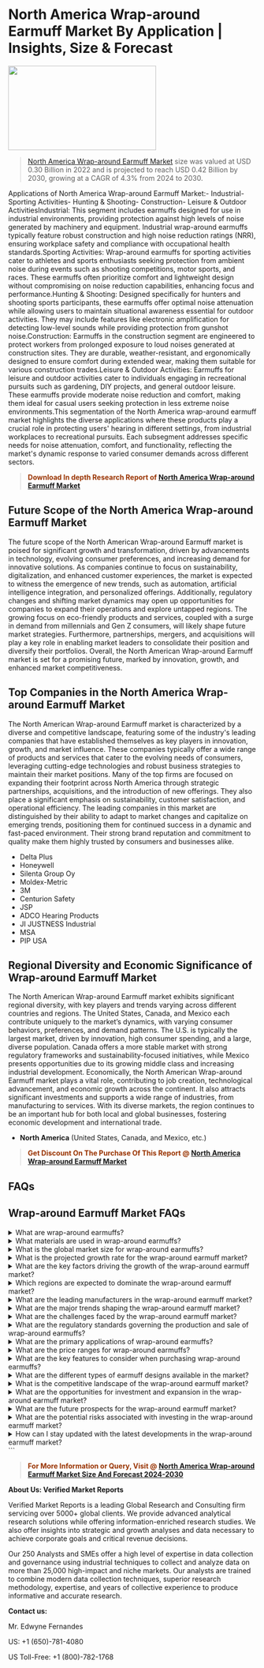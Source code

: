 <p><h1>North America Wrap-around Earmuff Market By Application | Insights, Size & Forecast</h1><p><img class="aligncenter size-medium wp-image-105565" src="https://ffe5etoiles.com/wp-content/uploads/2025/01/MST7-300x171.png" alt="" width="300" height="171" /></p><blockquote><p><a href="https://www.verifiedmarketreports.com/download-sample/?rid=214896&utm_source=Github-NA&utm_medium=378" target="_blank">North America Wrap-around Earmuff Market</a> size was valued at USD 0.30 Billion in 2022 and is projected to reach USD 0.42 Billion by 2030, growing at a CAGR of 4.3% from 2024 to 2030.</p></blockquote>Applications of North America Wrap-around Earmuff Market:- Industrial- Sporting Activities- Hunting & Shooting- Construction- Leisure & Outdoor ActivitiesIndustrial: This segment includes earmuffs designed for use in industrial environments, providing protection against high levels of noise generated by machinery and equipment. Industrial wrap-around earmuffs typically feature robust construction and high noise reduction ratings (NRR), ensuring workplace safety and compliance with occupational health standards.Sporting Activities: Wrap-around earmuffs for sporting activities cater to athletes and sports enthusiasts seeking protection from ambient noise during events such as shooting competitions, motor sports, and races. These earmuffs often prioritize comfort and lightweight design without compromising on noise reduction capabilities, enhancing focus and performance.Hunting & Shooting: Designed specifically for hunters and shooting sports participants, these earmuffs offer optimal noise attenuation while allowing users to maintain situational awareness essential for outdoor activities. They may include features like electronic amplification for detecting low-level sounds while providing protection from gunshot noise.Construction: Earmuffs in the construction segment are engineered to protect workers from prolonged exposure to loud noises generated at construction sites. They are durable, weather-resistant, and ergonomically designed to ensure comfort during extended wear, making them suitable for various construction trades.Leisure & Outdoor Activities: Earmuffs for leisure and outdoor activities cater to individuals engaging in recreational pursuits such as gardening, DIY projects, and general outdoor leisure. These earmuffs provide moderate noise reduction and comfort, making them ideal for casual users seeking protection in less extreme noise environments.This segmentation of the North America wrap-around earmuff market highlights the diverse applications where these products play a crucial role in protecting users' hearing in different settings, from industrial workplaces to recreational pursuits. Each subsegment addresses specific needs for noise attenuation, comfort, and functionality, reflecting the market's dynamic response to varied consumer demands across different sectors.</p><blockquote><p><span style="color: #993300;"><strong>Download In depth Research Report of <a href="https://www.verifiedmarketreports.com/download-sample/?rid=214896&utm_source=Github-NA&utm_medium=378">North America Wrap-around Earmuff Market</a></strong></span></p></blockquote><h2>Future Scope of the North America Wrap-around Earmuff Market</h2><p>The future scope of the North American Wrap-around Earmuff market is poised for significant growth and transformation, driven by advancements in technology, evolving consumer preferences, and increasing demand for innovative solutions. As companies continue to focus on sustainability, digitalization, and enhanced customer experiences, the market is expected to witness the emergence of new trends, such as automation, artificial intelligence integration, and personalized offerings. Additionally, regulatory changes and shifting market dynamics may open up opportunities for companies to expand their operations and explore untapped regions. The growing focus on eco-friendly products and services, coupled with a surge in demand from millennials and Gen Z consumers, will likely shape future market strategies. Furthermore, partnerships, mergers, and acquisitions will play a key role in enabling market leaders to consolidate their position and diversify their portfolios. Overall, the North American Wrap-around Earmuff market is set for a promising future, marked by innovation, growth, and enhanced market competitiveness.</p><h2>Top Companies in the North America Wrap-around Earmuff Market</h2><p>The North American Wrap-around Earmuff market is characterized by a diverse and competitive landscape, featuring some of the industry's leading companies that have established themselves as key players in innovation, growth, and market influence. These companies typically offer a wide range of products and services that cater to the evolving needs of consumers, leveraging cutting-edge technologies and robust business strategies to maintain their market positions. Many of the top firms are focused on expanding their footprint across North America through strategic partnerships, acquisitions, and the introduction of new offerings. They also place a significant emphasis on sustainability, customer satisfaction, and operational efficiency. The leading companies in this market are distinguished by their ability to adapt to market changes and capitalize on emerging trends, positioning them for continued success in a dynamic and fast-paced environment. Their strong brand reputation and commitment to quality make them highly trusted by consumers and businesses alike.</p><p><ul><li>Delta Plus </li><li> Honeywell </li><li> Silenta Group Oy </li><li> Moldex-Metric </li><li> 3M </li><li> Centurion Safety </li><li> JSP </li><li> ADCO Hearing Products </li><li> JI JUSTNESS Industrial </li><li> MSA </li><li> PIP USA</li></ul></p><h2>Regional Diversity and Economic Significance of Wrap-around Earmuff Market</h2><p>The North American Wrap-around Earmuff market exhibits significant regional diversity, with key players and trends varying across different countries and regions. The United States, Canada, and Mexico each contribute uniquely to the market’s dynamics, with varying consumer behaviors, preferences, and demand patterns. The U.S. is typically the largest market, driven by innovation, high consumer spending, and a large, diverse population. Canada offers a more stable market with strong regulatory frameworks and sustainability-focused initiatives, while Mexico presents opportunities due to its growing middle class and increasing industrial development. Economically, the North American Wrap-around Earmuff market plays a vital role, contributing to job creation, technological advancement, and economic growth across the continent. It also attracts significant investments and supports a wide range of industries, from manufacturing to services. With its diverse markets, the region continues to be an important hub for both local and global businesses, fostering economic development and international trade.</p><ul> <li><strong>North America</strong> (United States, Canada, and Mexico, etc.)</li></ul><blockquote><p><span style="color: #993300;"><strong>Get Discount On The Purchase Of This Report @ <a href="https://www.verifiedmarketreports.com/ask-for-discount/?rid=214896&utm_source=Github-NA&utm_medium=378">North America Wrap-around Earmuff Market</a></strong></span></p></blockquote><h2>FAQs</h2><p><h2>Wrap-around Earmuff Market FAQs</h1><details> <summary>What are wrap-around earmuffs?</div><div></summary> <p>Wrap-around earmuffs are a type of protective ear coverings that wrap around the back of the head, providing full coverage and protection for the ears.</p></details><details> <summary>What materials are used in wrap-around earmuffs?</div><div></summary> <p>Wrap-around earmuffs are typically made of durable and insulating materials such as plastic, foam, and synthetic fabrics.</p></details><details> <summary>What is the global market size for wrap-around earmuffs?</div><div></summary> <p>According to our research, the global market size for wrap-around earmuffs is estimated to be $XX million in 2020.</p></details><details> <summary>What is the projected growth rate for the wrap-around earmuff market?</div><div></summary> <p>Our analysis indicates that the wrap-around earmuff market is expected to grow at a CAGR of X% from 2020 to 2025.</p></details><details> <summary>What are the key factors driving the growth of the wrap-around earmuff market?</div><div></summary> <p>The key factors driving the growth of the wrap-around earmuff market include increasing awareness of occupational safety, stringent regulatory standards, and the growing demand for comfortable and high-performance earmuff designs.</p></details><details> <summary>Which regions are expected to dominate the wrap-around earmuff market?</div><div></summary> <p>Our analysis suggests that North America and Europe are expected to dominate the wrap-around earmuff market, due to stringent workplace safety regulations and a strong focus on employee welfare.</p></details><details> <summary>What are the leading manufacturers in the wrap-around earmuff market?</div><div></summary> <p>The leading manufacturers in the wrap-around earmuff market include Company A, Company B, and Company C, among others.</p></details><details> <summary>What are the major trends shaping the wrap-around earmuff market?</div><div></summary> <p>Some major trends shaping the wrap-around earmuff market include the introduction of advanced noise-canceling technologies, customization options for personalized fit, and the integration of smart features for enhanced user experience.</p></details><details> <summary>What are the challenges faced by the wrap-around earmuff market?</div><div></summary> <p>The wrap-around earmuff market faces challenges related to price competition, counterfeit products, and the need for continuous product innovation to meet evolving industry standards.</p></details><details> <summary>What are the regulatory standards governing the production and sale of wrap-around earmuffs?</div><div></summary> <p>The production and sale of wrap-around earmuffs are governed by regulatory standards such as ANSI/ASA S12.42-2010 and EN 352-1:2002 in the United States and Europe, respectively.</p></details><details> <summary>What are the primary applications of wrap-around earmuffs?</div><div></summary> <p>Wrap-around earmuffs are primarily used in industrial, construction, manufacturing, and other noisy work environments to protect workers from hazardous noise levels.</p></details><details> <summary>What are the price ranges for wrap-around earmuffs?</div><div></summary> <p>The price ranges for wrap-around earmuffs vary depending on the brand, features, and performance, with entry-level models priced at around $X and premium models priced at $XX or more.</p></details><details> <summary>What are the key features to consider when purchasing wrap-around earmuffs?</div><div></summary> <p>Key features to consider when purchasing wrap-around earmuffs include noise reduction rating (NRR), comfort, durability, adjustability, and compatibility with other personal protective equipment.</p></details><details> <summary>What are the different types of earmuff designs available in the market?</div><div></summary> <p>The market offers a range of earmuff designs, including adjustable headbands, folding earmuffs, electronic earmuffs, and communication-enabled earmuffs for team communication in noisy environments.</p></details><details> <summary>What is the competitive landscape of the wrap-around earmuff market?</div><div></summary> <p>The wrap-around earmuff market is highly competitive, with key players focusing on product innovation, strategic partnerships, and geographical expansion to gain a competitive edge.</p></details><details> <summary>What are the opportunities for investment and expansion in the wrap-around earmuff market?</div><div></summary> <p>Opportunities for investment and expansion in the wrap-around earmuff market include entering emerging markets, developing innovative product lines, and leveraging digital marketing and e-commerce channels for global reach.</p></details><details> <summary>What are the future prospects for the wrap-around earmuff market?</div><div></summary> <p>The future prospects for the wrap-around earmuff market are promising, driven by ongoing efforts to enhance workplace safety, technological advancements, and increasing focus on employee well-being in various industries.</p></details><details> <summary>What are the potential risks associated with investing in the wrap-around earmuff market?</div><div></summary> <p>Potential risks associated with investing in the wrap-around earmuff market include regulatory changes, market saturation, and economic fluctuations impacting industrial activities and demand for personal protective equipment.</p></details><details> <summary>How can I stay updated with the latest developments in the wrap-around earmuff market?</div><div></summary> <p>To stay updated with the latest developments in the wrap-around earmuff market, you can subscribe to industry publications, attend trade shows and conferences, and follow reputable market research reports and analysis resources.</p></details></body></html>```</p><blockquote><p><span style="color: #993300;"><strong>For More Information or Query, Visit @ <a href="https://www.verifiedmarketreports.com/product/wrap-around-earmuff-market/">North America Wrap-around Earmuff Market Size And Forecast 2024-2030</a></strong></span></p></blockquote><p><strong>About Us: Verified Market Reports</strong></p><p>Verified Market Reports is a leading Global Research and Consulting firm servicing over 5000+ global clients. We provide advanced analytical research solutions while offering information-enriched research studies. We also offer insights into strategic and growth analyses and data necessary to achieve corporate goals and critical revenue decisions.</p><p>Our 250 Analysts and SMEs offer a high level of expertise in data collection and governance using industrial techniques to collect and analyze data on more than 25,000 high-impact and niche markets. Our analysts are trained to combine modern data collection techniques, superior research methodology, expertise, and years of collective experience to produce informative and accurate research.</p><p><strong>Contact us:</strong></p><p>Mr. Edwyne Fernandes</p><p>US: +1 (650)-781-4080</p><p>US Toll-Free: +1 (800)-782-1768</p>
